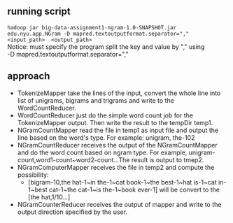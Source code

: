 ## running script
`hadoop jar big-data-assignment1-ngram-1.0-SNAPSHOT.jar edu.nyu.app.NGram -D mapred.textoutputformat.separator="," <input_path>  <output_path>` </br>
Notice: must specify the program split the key and value by "," using </br>-D mapred.textoutputformat.separator=","
## approach
- TokenizeMapper take the lines of the input, convert the whole line into list of unigrams, bigrams and trigrams and write to the WordCountReducer.
- WordCountReducer just do the simple word count job for the TokenizeMapper output. Then write the result to the tempDir temp1.
- NGramCountMapper read the file in temp1 as input file and output the line based on the word's type. For example: unigram, the-102
- NGramCountReducer receives the output of the NGramCountMapper and do the word count based on ngram type. For example, unigram-count,word1-count~word2-count...The result is output to tmep2.
- NGramComputerMapper receives the file in temp2 and compute the possibility: 
  - [bigram-10,the hat-1~in the-1~cat book-1~the best-1~hat is-1~cat in-1~best cat-1~the cat-1~is the-1~book ever-1] will be convert to the [the hat,1/10...]
- NGramCounterReducer receives the output of mapper and write to the output direction specified by the user.